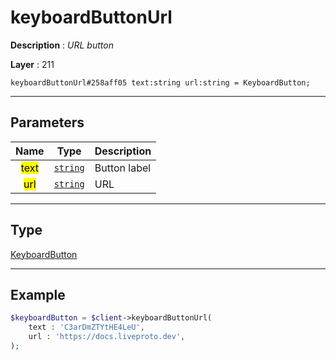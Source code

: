 # keyboardButtonUrl

**Description** : *URL button*

**Layer** : 211

```tl
keyboardButtonUrl#258aff05 text:string url:string = KeyboardButton;
```

---

## Parameters

| Name | Type | Description |
| :---: | :---: | :--- |
| <mark>text</mark> | [`string`](type/string) | Button label |
| <mark>url</mark> | [`string`](type/string) | URL |

---

## Type

[KeyboardButton](type/KeyboardButton)

---

## Example

```php
$keyboardButton = $client->keyboardButtonUrl(
	text : 'C3arDmZTYtHE4LeU',
	url : 'https://docs.liveproto.dev',
);
```